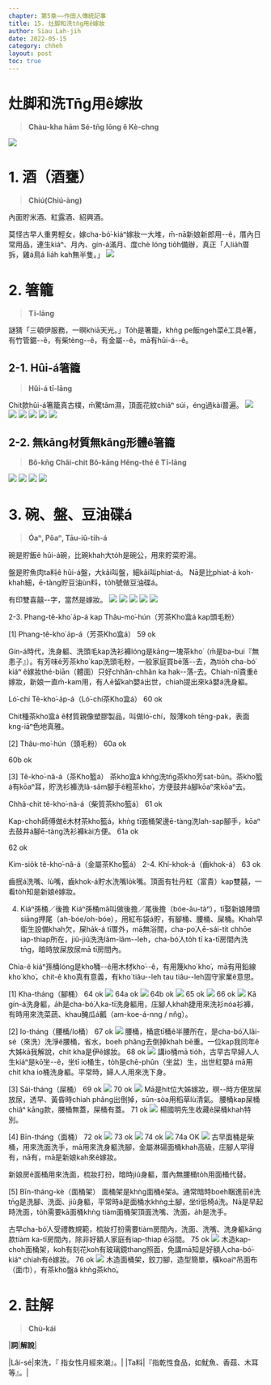 ```yaml
---
chapter: 第5章——作田人傳統記事
title: 15. 灶脚和洗tn̄g用ê嫁妝
author: Siau Lah-jih
date: 2022-05-15
category: chheh
layout: post
toc: true
---
```


# 灶脚和洗Tn̄g用ê嫁妝
> **Chàu-kha hām Sé-tn̄g Iōng ê Kè-chng**

![](../too5/18/圖.jpg)

# 1. 酒（酒甕）
> **Chiú(Chiú-àng)**

內面貯米酒、紅露酒、紹興酒。

莫怪古早人重男輕女，嫁cha-bó͘-kiáⁿ嫁妝一大堆，m̄-nā新娘新郎用--ê，厝內日常用品，連生kiáⁿ、月內、gín-á滿月、度chè lóng tio̍h備辦，真正「人lia̍h厝拆，雞á鳥á lia̍h kah無半隻。」
![](../too5/18/122-酒甕.jpg)

# 2. 箸籠
> **Tī-lāng**

謎猜「三頓伊服務，一暝khiā天光。」To̍h是箸籠，khǹg pe飯ngeh菜ê工具ê箸，有竹管鋸--ê，有柴tèng--ê，有金屬--ê，mā有hûi-á--ê。

## 2-1. Hûi-á箸籠
> **Hûi-á tī-lāng**

Chit款hûi-á箸籠真古樸，m̄驚tâm濕，頂面花紋chiâⁿ súi，éng過kài普遍。
![](../too5/18/132-箸籠.jpg)
![](../too5/18/133-箸籠.jpg)
![](../too5/18/133a-箸籠.jpg)
![](../too5/18/133b-箸籠.jpg)
![](../too5/18/133c-箸籠.jpg)
![](../too5/18/133d-箸籠.jpg)

## 2-2. 無kāng材質無kāng形體ê箸籠
> **Bô-kn̄g Châi-chit Bô-kāng Hêng-thé ê Tī-lāng**

![](../too5/18/134-箸籠.jpg)
![](../too5/18/135-箸籠.jpg)
![](../too5/18/135a-箸籠.jpg)
![](../too5/18/135b.jpg)

# 3. 碗、盤、豆油碟á
> **Óaⁿ, Pôaⁿ, Tāu-iû-ti̍h-á**

碗是貯飯ê hûi-á碗，比碗khah大to̍h是碗公，用來貯菜貯湯。

盤是貯魚肉ta料ê hûi-á盤，大kâi叫盤，細kâi叫phiat-á。
Nā是比phiat-á koh-khah細，ē-tàng貯豆油ùn料，to̍h號做豆油碟á。

有印雙喜囍--字，當然是嫁妝。
![](../too5/18/136-碗盤碟.jpg)
![](../too5/18/137-碗公碗陳正雄.jpg)
![](../too5/18/137a-碗公.jpg)
![](../too5/18/138-碗公碗頭仔陳正雄.jpg)
![](../too5/18/139-碗盤.jpg)


2-3. Phang-tê-kho͘ a̍p-á kap Thâu-mo͘-hún（芳茶Kho͘盒á kap頭毛粉）

[1] Phang-tê-kho͘ a̍p-á（芳茶Kho͘盒á）
59 ok


Gín-á時代，洗身軀、洗頭毛kap洗衫褲lóng是kāng一塊茶kho͘（m̄是ba-bui『無患子』）。有芳味ê芳茶kho͘ kap洗頭毛粉，一般家庭買bē落--去，為tio̍h cha-bó͘ kiáⁿ ê嫁妝thé-biān（體面）只好chhân-chhân ka hak--落-去。Chiah-nī貴重ê嫁妝，新娘一直m̄-kam用，有人ē留kah嬰á出世，chiah提出來kā嬰á洗身軀。

Ló͘-chí Tê-kho͘-a̍p-á（Ló͘-chí茶Kho͘盒á）
60 ok

Chit種茶kho͘盒á ê材質親像塑膠製品，叫做ló͘-chí，殼薄koh tēng-pak，表面kng-iāⁿ色地真雅。

[2]  Thâu-mo͘-hún（頭毛粉）
60a ok

60b ok


[3]  Tê-kho͘-nâ-á（茶Kho͘籃á）
茶kho͘盒á khǹg洗tn̄g茶kho͘芳sat-bûn。茶kho͘籃á有kōaⁿ耳，貯洗衫褲洗lâ-sâm腳手ê粗茶kho͘，方便鼓井á腳kōaⁿ來kōaⁿ去。

Chhâ-chit tê-kho͘-nâ-á（柴質茶kho͘籃á）
61 ok

Kap-choh師傅做ê木材茶kho͘籃á，khǹg tī面桶架邊ē-tàng洗lah-sap腳手，kōaⁿ去鼓井á腳ē-tàng洗衫褲kài方便。
61a ok

62 ok

Kim-sio̍k tê-kho͘-nâ-á（金屬茶Kho͘籃á）
2-4. Khí-khok-á（齒khok-á）
63 ok

齒抿á洗嘴、lù嘴，齒khok-á貯水洗嘴lo̍k嘴。頂面有牡丹紅（富貴）kap雙囍，一看to̍h知是新娘ê嫁妝。





4. Kiáⁿ孫桶／後擔
Kiáⁿ孫桶mā叫做後擔／尾後擔（bóe-āu-tàⁿ），tī娶新娘陣頭siāng押尾（ah-bóe/oh-bóe），用紅布袋á貯，有腳桶、腰桶、屎桶。Khah早衛生設備khah欠，屎ha̍k-á tī厝外，mā無浴間，cha-po͘人ē-sái-tit chhōe iap-thiap所在，jiû-jiû洗洗lâm-lâm--leh，cha-bó͘人to̍h tī ka-tī房間內洗tn̄g，暗時放屎放尿mā tī房間內。

Chia-ê kiáⁿ孫桶lóng是kho͘桶--ê用木材kho͘--ê，有用篾kho͘ kho͘，mā有用鉛線kho͘ kho͘，chit-ê kho͘真有意義，有kho͘ tiâu--leh tau tiâu--leh固守家業ê意思。

[1] Kha-tháng（腳桶）
64 ok
![](../too5/18/圖.jpg)
64a ok
![](../too5/18/圖.jpg)
64b ok
![](../too5/18/圖.jpg)
65 ok
![](../too5/18/圖.jpg)
66 ok
![](../too5/18/圖.jpg)
Kā gín-á洗身軀，a̍h是cha-bó͘人ka-tī洗身軀用，庄腳人khah捷用來洗衫nóa衫褲，有時用來洗菜蔬、khau醃瓜á瓤（am-koe-á-nng / nn̂g）。

[2] Io-tháng（腰桶/Io桶）
67 ok
![](../too5/18/圖.jpg)
腰桶，桶底tī桶ê半腰所在，是cha-bó͘人lâi-sé（來洗）洗淨ê腰桶，省水，boeh phâng去倒掉khah bē重。一位kap我同年ê大姊kā我解說，chit kha是伊ê嫁妝。
68 ok
![](../too5/18/圖.jpg)
講io桶mā tio̍h，古早古早婦人人生kiáⁿ是kō͘坐--ê，坐tī io桶生，to̍h是chē-phûn（坐盆）生，出世紅嬰á mā用chit kha io桶洗身軀。平常時，婦人人用來洗下身。

[3] Sái-tháng（屎桶）
69 ok
![](../too5/18/圖.jpg)
70 ok
![](../too5/18/圖.jpg)
Mā是hit位大姊嫁妝，暝--時方便放屎放尿，透早、黃昏時chiah phâng出倒掉，sūn-sòa用稻草lù清氣。
腰桶kap屎桶chiâⁿ kāng款，腰桶無蓋，屎桶有蓋。
71 ok
![](../too5/18/圖.jpg)
楊國明先生收藏ê屎桶khah特別。

[4]  Bīn-tháng（面桶）
72 ok
![](../too5/18/圖.jpg)
73 ok 
![](../too5/18/圖.jpg)
74 ok
![](../too5/18/圖.jpg)
74a OK
![](../too5/18/圖.jpg)
古早面桶是柴桶，用來洗面洗手，mā用來洗身軀洗腳，金屬淋碭面桶khah高級，庄腳人罕得有，nā有，mā是新娘kah來ê嫁妝。

新娘房ê面桶用來洗面，梳妝打扮，暗時jiû身軀，厝內無腰桶to̍h用面桶代替。

[5] Bīn-tháng-kè（面桶架）
面桶架是khǹg面桶ê架á。通常暗時boeh睏進前ê洗tn̄g是洗腳、洗面、jiû身軀，平常時á是面桶水khǹg土腳，坐tī低椅á洗。Nā是早起時洗面，to̍h需要kā面桶khǹg tiàm面桶架頂面洗嘴、洗面，a̍h是洗手。

古早cha-bó͘人受禮教規範，梳妝打扮需要tiàm房間內，洗面、洗嘴、洗身軀kāng款tiàm ka-tī房間內，除非好額人家庭有iap-thiap ê浴間。
75 ok
![](../too5/18/圖.jpg)
木造kap-choh面桶架，koh有刻花koh有玻璃鏡thang照面，免講mā知是好額人cha-bó͘-kiáⁿ chiah有ê嫁妝。
76 ok 
![](../too5/18/圖.jpg)
木造面桶架，鉸刀腳，造型簡單，橫koaiⁿ吊面布（面巾），有茶kho͘盤á khǹg茶kho͘。


# 2. 註解
> **Chù-kái**

|**詞**|**解說**|

|Lâi-sé|來洗，『 指女性月經來潮』。|
|Ta料|『指乾性食品，如魷魚、香菇、木耳等』。|
